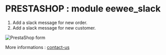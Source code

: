 # PRESTASHOP : module eewee_slack

1. Add a slack message for new order.
2. Add a slack message for new customer.

![PrestaShop form](https://github.com/eewee/prestashop-module-slack/blob/master/eewee_slack/screenshot.jpg)

More informations : [contact-us](https://www.eewee.fr/prestashop-module-slack/?utm_source=github_com&utm_medium=link&utm_campaign=prestashop_module_eewee_slack)
